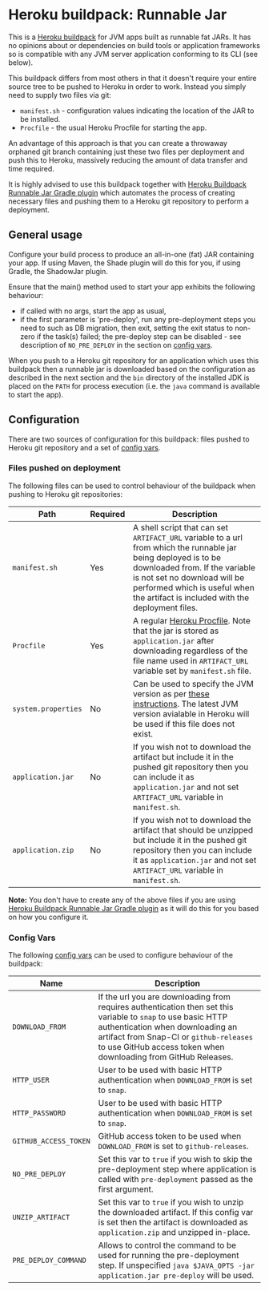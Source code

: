 Heroku buildpack: Runnable Jar
==============================

This is a [Heroku buildpack](http://devcenter.heroku.com/articles/buildpack) for JVM apps built as runnable fat JARs.
It has no opinions about or dependencies on build tools or application frameworks so is compatible with any JVM server application conforming to its CLI (see below).

This buildpack differs from most others in that it doesn't require your entire source tree to be pushed to Heroku in order to work. Instead you simply need to supply two files via git:
* `manifest.sh` - configuration values indicating the location of the JAR to be installed.
* `Procfile` - the usual Heroku Procfile for starting the app.

An advantage of this approach is that you can create a throwaway orphaned git branch containing just these two files per deployment and push this to Heroku,
massively reducing the amount of data transfer and time required.

It is highly advised to use this buildpack together with [Heroku Buildpack Runnable Jar Gradle plugin](https://github.com/energizedwork/heroku-buildpack-runnable-jar-gradle-plugin) which automates the process of creating necessary files and pushing them to a Heroku git repository to perform a deployment.

## General usage

Configure your build process to produce an all-in-one (fat) JAR containing your app. 
If using Maven, the Shade plugin will do this for you, if using Gradle, the ShadowJar plugin.

Ensure that the main() method used to start your app exhibits the following behaviour: 
* if called with no args, start the app as usual,
* if the first parameter is 'pre-deploy', run any pre-deployment steps you need to such as DB migration, then exit, setting the exit status to non-zero if the task(s) failed; the pre-deploy step can be disabled - see description of `NO_PRE_DEPLOY` in the section on [config vars](#config-vars).

When you push to a Heroku git repository for an application which uses this buildpack then a runnable jar is downloaded based on the configuration as described in the next section and the `bin` directory of the installed JDK is placed on the `PATH` for process execution (i.e. the `java` command is available to start the app).

## Configuration

There are two sources of configuration for this buildpack: files pushed to Heroku git repository and a set of [config vars](https://devcenter.heroku.com/articles/config-vars).

###  Files pushed on deployment

The following files can be used to control behaviour of the buildpack when pushing to Heroku git repositories:

| Path | Required | Description |
| --- | --- | --- |
| `manifest.sh` | Yes | A shell script that can set `ARTIFACT_URL` variable to a url from which the runnable jar being deployed is to be downloaded from. If the variable is not set no download will be performed which is useful when the artifact is included with the deployment files. |
| `Procfile` | Yes | A regular [Heroku Procfile](https://devcenter.heroku.com/articles/procfile). Note that the jar is stored as `application.jar` after downloading regardless of the file name used in `ARTIFACT_URL` variable set by `manifest.sh` file. |
| `system.properties` | No | Can be used to specify the JVM version as per [these instructions](https://devcenter.heroku.com/articles/java-support#specifying-a-java-version). The latest JVM version avialable in Heroku will be used if this file does not exist. |
| `application.jar` | No | If you wish not to download the artifact but include it in the pushed git repository then you can include it as `application.jar` and not set `ARTIFACT_URL` variable in `manifest.sh`. |
| `application.zip` | No | If you wish not to download the artifact that should be unzipped but include it in the pushed git repository then you can include it as `application.jar` and not set `ARTIFACT_URL` variable in `manifest.sh`. |

**Note:** You don't have to create any of the above files if you are using [Heroku Buildpack Runnable Jar Gradle plugin](https://github.com/energizedwork/heroku-buildpack-runnable-jar-gradle-plugin) as it will do this for you based on how you configure it.

### Config Vars

The following [config vars](https://devcenter.heroku.com/articles/config-vars) can be used to configure behaviour of the buildpack:

| Name | Description |
| --- | --- |
| `DOWNLOAD_FROM` | If the url you are downloading from requires authentication then set this variable to `snap` to use basic HTTP authentication when downloading an artifact from Snap-CI or `github-releases` to use GitHub access token when downloading from GitHub Releases. |
| `HTTP_USER` | User to be used with basic HTTP authentication when `DOWNLOAD_FROM` is set to `snap`. |
| `HTTP_PASSWORD` | User to be used with basic HTTP authentication when `DOWNLOAD_FROM` is set to `snap`. |
| `GITHUB_ACCESS_TOKEN` | GitHub access token to be used when `DOWNLOAD_FROM` is set to `github-releases`. |
| `NO_PRE_DEPLOY` | Set this var to `true` if you wish to skip the pre-deployment step where application is called with `pre-deployment` passed as the first argument. |
| `UNZIP_ARTIFACT` | Set this var to `true` if you wish to unzip the downloaded artifact. If this config var is set then the artifact is downloaded as `application.zip` and unzipped in-place. |
| `PRE_DEPLOY_COMMAND` | Allows to control the command to be used for running the pre-deployment step. If unspecified `java $JAVA_OPTS -jar application.jar pre-deploy` will be used. |